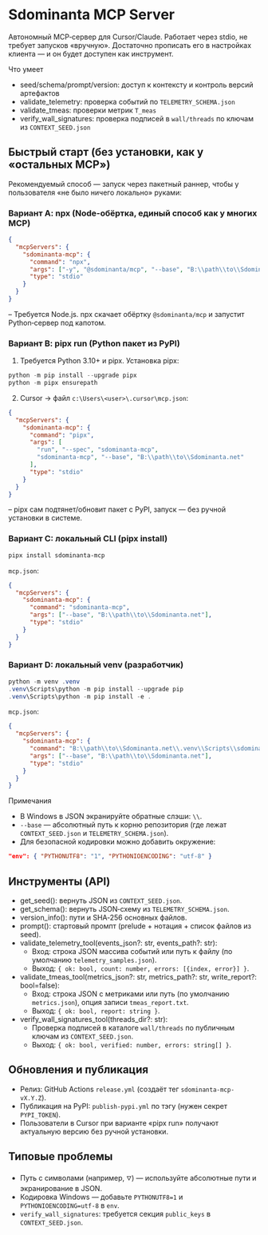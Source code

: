 # Sdominanta MCP Server

Автономный MCP‑сервер для Cursor/Claude. Работает через stdio, не требует запусков «вручную». Достаточно прописать его в настройках клиента — и он будет доступен как инструмент.

Что умеет
- seed/schema/prompt/version: доступ к контексту и контроль версий артефактов
- validate_telemetry: проверка событий по `TELEMETRY_SCHEMA.json`
- validate_tmeas: проверки метрик `T_meas`
- verify_wall_signatures: проверка подписей в `wall/threads` по ключам из `CONTEXT_SEED.json`

## Быстрый старт (без установки, как у «остальных MCP»)

Рекомендуемый способ — запуск через пакетный раннер, чтобы у пользователя «не было ничего локально» руками:

### Вариант A: npx (Node-обёртка, единый способ как у многих MCP)

```json
{
  "mcpServers": {
    "sdominanta-mcp": {
      "command": "npx",
      "args": ["-y", "@sdominanta/mcp", "--base", "B:\\path\\to\\Sdominanta.net"],
      "type": "stdio"
    }
  }
}
```

– Требуется Node.js. npx скачает обёртку `@sdominanta/mcp` и запустит Python‑сервер под капотом.

### Вариант B: pipx run (Python пакет из PyPI)

1) Требуется Python 3.10+ и pipx. Установка pipx:
```powershell
python -m pip install --upgrade pipx
python -m pipx ensurepath
```

2) Cursor → файл `c:\Users\<user>\.cursor\mcp.json`:
```json
{
  "mcpServers": {
    "sdominanta-mcp": {
      "command": "pipx",
      "args": [
        "run", "--spec", "sdominanta-mcp",
        "sdominanta-mcp", "--base", "B:\\path\\to\\Sdominanta.net"
      ],
      "type": "stdio"
    }
  }
}
```

– pipx сам подтянет/обновит пакет с PyPI, запуск — без ручной установки в системе.

### Вариант C: локальный CLI (pipx install)

```powershell
pipx install sdominanta-mcp
```

`mcp.json`:
```json
{
  "mcpServers": {
    "sdominanta-mcp": {
      "command": "sdominanta-mcp",
      "args": ["--base", "B:\\path\\to\\Sdominanta.net"],
      "type": "stdio"
    }
  }
}
```

### Вариант D: локальный venv (разработчик)

```powershell
python -m venv .venv
.venv\Scripts\python -m pip install --upgrade pip
.venv\Scripts\python -m pip install -e .
```

`mcp.json`:
```json
{
  "mcpServers": {
    "sdominanta-mcp": {
      "command": "B:\\path\\to\\Sdominanta.net\\.venv\\Scripts\\sdominanta-mcp.exe",
      "args": ["--base", "B:\\path\\to\\Sdominanta.net"],
      "type": "stdio"
    }
  }
}
```

Примечания
- В Windows в JSON экранируйте обратные слэши: `\\`.
- `--base` — абсолютный путь к корню репозитория (где лежат `CONTEXT_SEED.json` и `TELEMETRY_SCHEMA.json`).
- Для безопасной кодировки можно добавить окружение:
```json
"env": { "PYTHONUTF8": "1", "PYTHONIOENCODING": "utf-8" }
```

## Инструменты (API)

- get_seed(): вернуть JSON из `CONTEXT_SEED.json`.
- get_schema(): вернуть JSON‑схему из `TELEMETRY_SCHEMA.json`.
- version_info(): пути и SHA‑256 основных файлов.
- prompt(): стартовый промпт (prelude + нотация + список файлов из seed).
- validate_telemetry_tool(events_json?: str, events_path?: str):
  - Вход: строка JSON массива событий или путь к файлу (по умолчанию `telemetry_samples.json`).
  - Выход: `{ ok: bool, count: number, errors: [{index, error}] }`.
- validate_tmeas_tool(metrics_json?: str, metrics_path?: str, write_report?: bool=false):
  - Вход: строка JSON с метриками или путь (по умолчанию `metrics.json`), опция записи `tmeas_report.txt`.
  - Выход: `{ ok: bool, report: string }`.
- verify_wall_signatures_tool(threads_dir?: str):
  - Проверка подписей в каталоге `wall/threads` по публичным ключам из `CONTEXT_SEED.json`.
  - Выход: `{ ok: bool, verified: number, errors: string[] }`.

## Обновления и публикация

- Релиз: GitHub Actions `release.yml` (создаёт тег `sdominanta-mcp-vX.Y.Z`).
- Публикация на PyPI: `publish-pypi.yml` по тэгу (нужен секрет `PYPI_TOKEN`).
- Пользователи в Cursor при варианте «pipx run» получают актуальную версию без ручной установки.

## Типовые проблемы

- Путь с символами (например, `🜄`) — используйте абсолютные пути и экранирование в JSON.
- Кодировка Windows — добавьте `PYTHONUTF8=1` и `PYTHONIOENCODING=utf-8` в `env`.
- `verify_wall_signatures`: требуется секция `public_keys` в `CONTEXT_SEED.json`.

